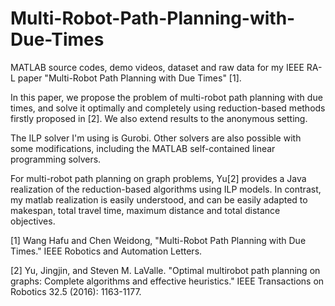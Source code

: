 # Multi-Robot-Path-Planning-with-Due-Times
MATLAB source codes, demo videos, dataset and raw data for my IEEE RA-L paper "Multi-Robot Path Planning with Due Times" [1].

In this paper, we propose the problem of multi-robot path planning with due times, and solve it optimally and completely using reduction-based methods firstly proposed in [2]. 
We also extend results to the anonymous setting. 

The ILP solver I'm using is Gurobi. Other solvers are also possible with some modifications, including the MATLAB self-contained linear programming solvers.

For multi-robot path planning on graph problems, Yu[2]  provides a Java realization of the reduction-based algorithms using ILP models. In contrast, my matlab realization is easily understood, and can be easily adapted to makespan, total travel time, maximum distance and total distance objectives. 

[1] Wang Hafu and Chen Weidong, "Multi-Robot Path Planning with Due Times." IEEE Robotics and Automation Letters.

[2] Yu, Jingjin, and Steven M. LaValle. "Optimal multirobot path planning on graphs: Complete algorithms and effective heuristics." IEEE Transactions on Robotics 32.5 (2016): 1163-1177.

